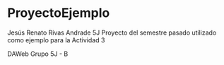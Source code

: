 # ProyectoEjemplo
Jesús Renato Rivas Andrade 5J
Proyecto del semestre pasado utilizado como ejemplo para la Actividad 3

DAWeb Grupo 5J - B
